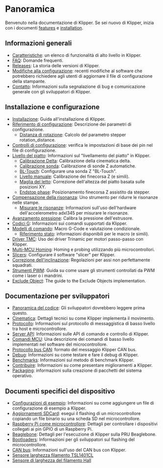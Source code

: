 # Panoramica

Benvenuto nella documentazione di Klipper. Se sei nuovo di Klipper, inizia con i documenti [features](Features.md) e [installation](Installation.md).

## Informazioni generali

- [Caratteristiche](Features.md): un elenco di funzionalità di alto livello in Klipper.
- [FAQ](FAQ.md): Domande frequenti.
- [Releases](Releases.md): La storia delle versioni di Klipper.
- [Modifiche alla configurazione](Config_Changes.md): recenti modifiche al software che potrebbero richiedere agli utenti di aggiornare il file di configurazione della stampante.
- [Contatto](Contact.md): Informazioni sulla segnalazione di bug e comunicazione generale con gli sviluppatori di Klipper.

## Installazione e configurazione

- [Installazione](Installation.md): Guida all'installazione di Klipper.
- [Riferimento di configurazione](Config_Reference.md): Descrizione dei parametri di configurazione.
   - [Distanza di rotazione](Rotation_Distance.md): Calcolo del parametro stepper rotation_distance.
- [Controlli di configurazione](Config_checks.md): verifica le impostazioni di base dei pin nel file di configurazione.
- [Livello del piatto](Bed_Level.md): Informazioni sul "livellamento del piatto" in Klipper.
   - [Calibrazione Delta](Delta_Calibrate.md): Calibrazione della cinematica delta.
   - [Calibrazione sonda](Probe_Calibrate.md): Calibrazione di sonde Z automatiche.
   - [BL-Touch](BLTouch.md): Configurare una sonda Z "BL-Touch".
   - [Livello manuale](Manual_Level.md): Calibrazione dei finecorsa Z (e simili).
   - [Maglia del letto](Bed_Mesh.md): Correzione dell'altezza del piatto basata sulle posizioni XY.
   - [Endstop phase](Endstop_Phase.md): Posizionamento finecorsa Z assistito da stepper.
- [Compensazione della risonanza](Resonance_Compensation.md): Uno strumento per ridurre le risonanze nelle stampe.
   - [Misurare le risonanze](Measuring_Resonances.md): Informazioni sull'uso dell'hardware dell'accelerometro adxl345 per misurare le risonanze.
- [Avanzamento pressione](Pressure_Advance.md): Calibra la pressione dell'estrusore.
- [Codici G](G-Codes.md): Informazioni sui comandi supportati da Klipper.
- [Modelli di comando](Command_Templates.md): Macro G-Code e valutazione condizionale.
   - [Riferimento stato](Status_Reference.md): informazioni disponibili per le macro (e simili).
- [Driver TMC](TMC_Drivers.md): Uso dei driver Trinamic per motori passo-passo con Klipper.
- [Multi-MCU Homing](Multi_MCU_Homing.md): Homing e probing utilizzando più microcontrollori.
- [Slicers](Slicers.md): Configurare il software "slicer" per Klipper.
- [Correzione dell'inclinazione](Skew_Correction.md): Regolazioni per assi non perfettamente squadrati.
- [Strumenti PWM](Using_PWM_Tools.md): Guida su come usare gli strumenti controllati da PWM come i laser o i mandrini.
- [Exclude Object](Exclude_Object.md): The guide to the Exclude Objects implementation.

## Documentazione per sviluppatori

- [Panoramica del codice](Code_Overview.md): Gli sviluppatori dovrebbero leggere prima questo.
- [Cinematica](Kinematics.md): Dettagli tecnici su come Klipper implementa il movimento.
- [Protocollo](Protocol.md): Informazioni sul protocollo di messaggistica di basso livello tra host e microcontrollore.
- [Server API](API_Server.md): Informazioni sulle API di comando e controllo di Klipper.
- [Comandi MCU](MCU_Commands.md): Una descrizione dei comandi di basso livello implementati nel software del microcontrollore.
- [Protocollo bus CAN](CANBUS_protocol.md): formato del messaggio Klipper CAN bus.
- [Debug](Debug.md): Informazioni su come testare e fare il debug di Klipper.
- [Benchmarks](Benchmarks.md): Informazioni sul metodo di benchmark Klipper.
- [Contribuire](CONTRIBUTING.md): Informazioni su come presentare miglioramenti a Klipper.
- [Packaging](Packaging.md): informazioni sulla creazione di pacchetti del sistema operativo.

## Documenti specifici del dispositivo

- [Configurazioni di esempio](Example_Configs.md): Informazioni su come aggiungere un file di configurazione di esempio a Klipper.
- [Aggiornamenti SDCard](SDCard_Updates.md): esegui il flashing di un microcontrollore copiando un file binario su una scheda SD nel microcontrollore.
- [Raspberry Pi come microcontrollore](RPi_microcontroller.md): Dettagli per controllare i dispositivi collegati ai pin GPIO di un Raspberry Pi.
- [Beaglebone](beaglebone.md): Dettagli per l'esecuzione di Klipper sulla PRU Beaglebone.
- [Bootloaders](Bootloaders.md): Informazioni per gli sviluppatori sul flashing del microcontrollore.
- [CAN bus](CANBUS.md): Informazioni sull'uso del CAN bus con Klipper.
- [Sensore larghezza filamento TSL1401CL](TSL1401CL_Filament_Width_Sensor.md)
- [Sensore di larghezza del filamento Hall](HallFilamentWidthSensor.md)
